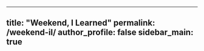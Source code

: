 ---
title: "Weekend, I Learned"
permalink: /weekend-il/
author_profile: false
sidebar_main: true
----
